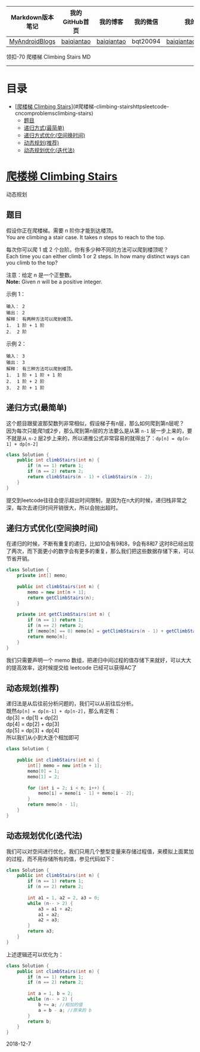 | Markdown版本笔记 | 我的GitHub首页 | 我的博客 | 我的微信 | 我的邮箱 |  
| :------------: | :------------: | :------------: | :------------: | :------------: |  
| [MyAndroidBlogs][Markdown] | [baiqiantao][GitHub] | [baiqiantao][博客] | bqt20094 | baiqiantao@sina.com |  
  
[Markdown]:https://github.com/baiqiantao/MyAndroidBlogs  
[GitHub]:https://github.com/baiqiantao  
[博客]:http://www.cnblogs.com/baiqiantao/  
  
领扣-70 爬楼梯 Climbing Stairs MD  
***  
目录  
===  

- [[爬楼梯 Climbing Stairs](https://leetcode-cn.com/problems/climbing-stairs/)](#爬楼梯-climbing-stairshttpsleetcode-cncomproblemsclimbing-stairs)
	- [题目](#题目)
	- [递归方式(最简单)](#递归方式最简单)
	- [递归方式优化(空间换时间)](#递归方式优化空间换时间)
	- [动态规划(推荐)](#动态规划推荐)
	- [动态规划优化(迭代法)](#动态规划优化迭代法)
  
# [爬楼梯 Climbing Stairs](https://leetcode-cn.com/problems/climbing-stairs/)  
动态规划  
  
## 题目  
假设你正在爬楼梯。需要 n 阶你才能到达楼顶。  
You are climbing a stair case. It takes _n_ steps to reach to the top.  
  
每次你可以爬 1 或 2 个台阶。你有多少种不同的方法可以爬到楼顶呢？  
Each time you can either climb 1 or 2 steps. In how many distinct ways can you climb to the top?  
  
注意：给定 n 是一个正整数。  
**Note:** Given _n_ will be a positive integer.  
  
示例 1：  
  
    输入： 2  
    输出： 2  
    解释： 有两种方法可以爬到楼顶。  
    1.  1 阶 + 1 阶  
    2.  2 阶  
      
示例 2：  
  
    输入： 3  
    输出： 3  
    解释： 有三种方法可以爬到楼顶。  
    1.  1 阶 + 1 阶 + 1 阶  
    2.  1 阶 + 2 阶  
    3.  2 阶 + 1 阶  
  
## 递归方式(最简单)  
这个题目跟斐波那契数列非常相似，假设梯子有n层，那么如何爬到第n层呢？  
因为每次只能爬1或2步，那么爬到第n层的方法要么是从第 `n-1` 层一步上来的，要不就是从 `n-2` 层2步上来的，所以递推公式非常容易的就得出了：`dp[n] = dp[n-1] + dp[n-2]`  
  
```java  
class Solution {  
    public int climbStairs(int n) {  
        if (n == 1) return 1;  
        if (n == 2) return 2;  
        return climbStairs(n - 1) + climbStairs(n - 2);  
    }  
}  
```  
  
提交到leetcode往往会提示超出时间限制，是因为在n大的时候，递归栈非常之深，每次去递归时间开销很大，所以会抛出超时。  
  
## 递归方式优化(空间换时间)  
在递归的时候，不断有重复的递归，比如10会有9和8，9会有8和7 这时8已经出现了两次，而下面更小的数字会有更多的重复，那么我们把这些数据存储下来，可以节省开销。  
```java  
class Solution {  
    private int[] memo;  
  
    public int climbStairs(int n) {  
        memo = new int[n + 1];  
        return getClimbStairs(n);  
    }  
  
    private int getClimbStairs(int n) {  
        if (n == 1) return 1;  
        if (n == 2) return 2;  
        if (memo[n] == 0) memo[n] = getClimbStairs(n - 1) + getClimbStairs(n - 2);  
        return memo[n];  
    }  
}  
```  
  
我们只需要声明一个 memo 数组，把递归中间过程的值存储下来就好，可以大大的提高效率，这时候提交给 leetcode 已经可以获得AC了  
  
## 动态规划(推荐)  
递归法是从后往前分析问题的，我们可以从前往后分析。  
既然`dp[n] = dp[n-1] + dp[n-2]`，那么肯定有：  
dp[3] = dp[1] + dp[2]  
dp[4] = dp[2] + dp[3]  
dp[5] = dp[3] + dp[4]  
所以我们从小到大逐个相加即可  
  
```java  
class Solution {  
  
    public int climbStairs(int n) {  
        int[] memo = new int[n + 1];  
        memo[0] = 1;  
        memo[1] = 2;  
  
        for (int i = 2; i < n; i++) {  
            memo[i] = memo[i - 1] + memo[i - 2];  
        }  
        return memo[n - 1];  
    }  
}  
```  
  
## 动态规划优化(迭代法)  
我们可以对空间进行优化，我们只用几个整型变量来存储过程值，来模拟上面累加的过程，而不用存储所有的值，参见代码如下：  
```java  
class Solution {  
    public int climbStairs(int n) {  
        if (n == 1) return 1;  
        if (n == 2) return 2;  
          
        int a1 = 1, a2 = 2, a3 = 0;  
        while (n-- > 2) {  
            a3 = a1 + a2;  
            a1 = a2;  
            a2 = a3;  
        }  
        return a3;  
    }  
}  
```  
  
上述逻辑还可以优化为：  
```java  
class Solution {  
    public int climbStairs(int n) {  
        if (n == 1) return 1;  
        if (n == 2) return 2;  
          
        int a = 1, b = 2;  
        while (n-- > 2) {  
            b += a; //相加的值  
            a = b - a; //原来的 b  
        }  
        return b;  
    }  
}  
```  
  
2018-12-7  
